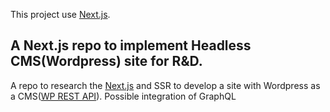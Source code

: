 This project use [Next.js](https://github.com/zeit/next.js/).

## A Next.js repo to implement Headless CMS(Wordpress) site for R&D.

A repo to research the [Next.js](https://github.com/zeit/next.js/) and SSR to develop a site with Wordpress as a CMS([WP REST API](https://developer.wordpress.org/rest-api/)).
Possible integration of GraphQL
